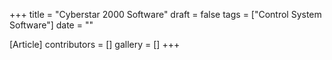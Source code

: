 +++
title = "Cyberstar 2000 Software"
draft = false
tags = ["Control System Software"]
date = ""

[Article]
contributors = []
gallery = []
+++